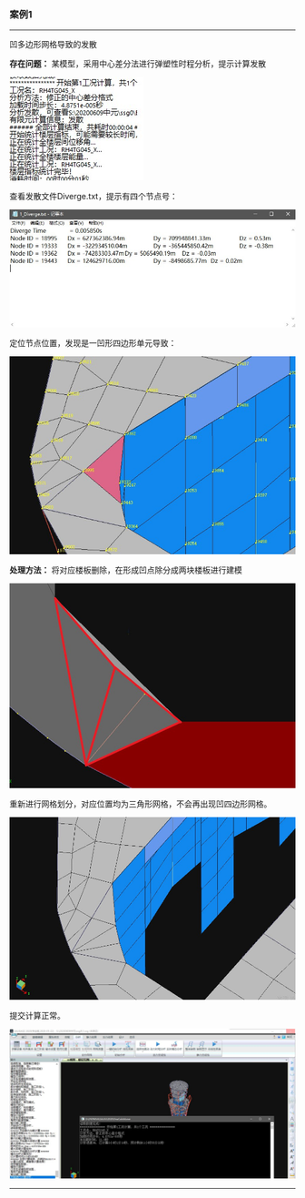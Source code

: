 ﻿### 案例1
---

凹多边形网格导致的发散

**存在问题：** 某模型，采用中心差分法进行弹塑性时程分析，提示计算发散

![](image/案例1-1.jpg)

查看发散文件Diverge.txt，提示有四个节点号：

![](image/案例1-2.jpg)

定位节点位置，发现是一凹形四边形单元导致：

![](image/案例1-3.jpg)

**处理方法：** 将对应楼板删除，在形成凹点除分成两块楼板进行建模

![](image/案例1-4.jpg)

重新进行网格划分，对应位置均为三角形网格，不会再出现凹四边形网格。

![](image/案例1-5.jpg)

提交计算正常。

![](image/案例1-6.jpg)

---
